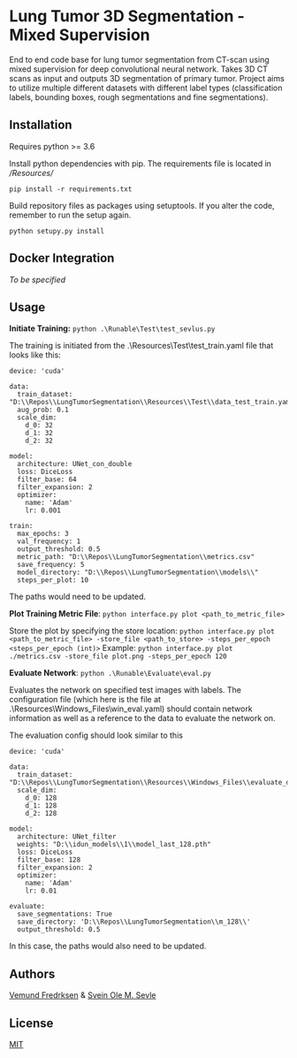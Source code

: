 # Lung Tumor 3D Segmentation - Mixed Supervision

End to end code base for lung tumor segmentation from CT-scan using mixed supervision for deep convolutional neural network. Takes 3D CT scans as input and outputs 3D segmentation of primary tumor. Project aims to utilize multiple different datasets with different label types (classification labels, bounding boxes, rough segmentations and fine segmentations).

## Installation

Requires python >= 3.6

Install python dependencies with pip. The requirements file is located in */Resources/*
```
pip install -r requirements.txt
```

Build repository files as packages using setuptools. If you alter the code, remember to run the setup again.
```
python setupy.py install
```

## Docker Integration
*To be specified*

## Usage

**Initiate Training:**  `python .\Runable\Test\test_sevlus.py`

The training is initiated from the .\Resources\Test\test_train.yaml file that looks like this:
```
device: 'cuda'

data:
  train_dataset: "D:\\Repos\\LungTumorSegmentation\\Resources\\Test\\data_test_train.yaml"
  aug_prob: 0.1
  scale_dim:
    d_0: 32
    d_1: 32
    d_2: 32

model:
  architecture: UNet_con_double
  loss: DiceLoss
  filter_base: 64
  filter_expansion: 2
  optimizer:
    name: 'Adam'
    lr: 0.001

train:
  max_epochs: 3
  val_frequency: 1
  output_threshold: 0.5
  metric_path: "D:\\Repos\\LungTumorSegmentation\\metrics.csv"
  save_frequency: 5
  model_directory: "D:\\Repos\\LungTumorSegmentation\\models\\"
  steps_per_plot: 10
```

The paths would need to be updated.

**Plot Training Metric File**: `python interface.py plot <path_to_metric_file>`

Store the plot by specifying the store location: `python interface.py plot <path_to_metric_file> -store_file <path_to_store> -steps_per_epoch <steps_per_epoch (int)>` Example: `python interface.py plot ./metrics.csv -store_file plot.png -steps_per_epoch 120`

**Evaluate Network**: `python .\Runable\Evaluate\eval.py`

Evaluates the network on specified test images with labels. The configuration file (which here is the file at .\Resources\Windows_Files\win_eval.yaml) should contain network information as well as a reference to the data to evaluate the network on.

The evaluation config should look similar to this

```
device: 'cuda'

data:
  train_dataset: "D:\\Repos\\LungTumorSegmentation\\Resources\\Windows_Files\\evaluate_data_msd.yaml"
  scale_dim:
    d_0: 128
    d_1: 128
    d_2: 128

model:
  architecture: UNet_filter
  weights: "D:\\idun_models\\1\\model_last_128.pth"
  loss: DiceLoss
  filter_base: 128
  filter_expansion: 2
  optimizer:
    name: 'Adam'
    lr: 0.01

evaluate:
  save_segmentations: True
  save_directory: 'D:\\Repos\\LungTumorSegmentation\\m_128\\'
  output_threshold: 0.5
```

In this case, the paths would also need to be updated.

## Authors
[Vemund Fredrksen](https://github.com/VemundFredriksen) & [Svein Ole M. Sevle](https://github.com/sosevle)

## License
[MIT](https://choosealicense.com/licenses/mit/)
